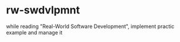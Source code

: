 # rw-swdvlpmnt
while reading "Real-World Software Development", implement practic example and manage it

